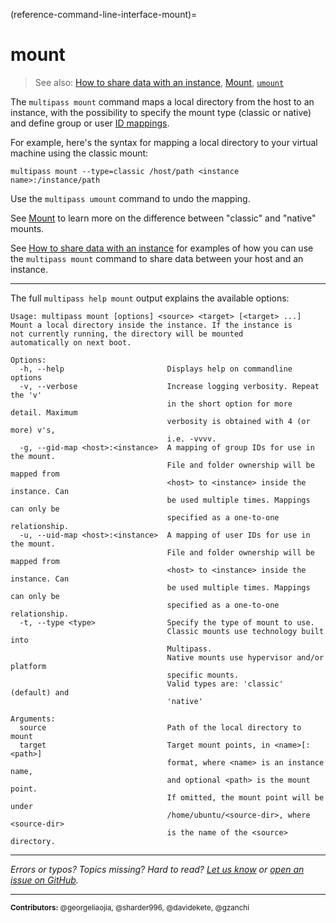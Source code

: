 (reference-command-line-interface-mount)=
# mount

> See also: [How to share data with an instance](/how-to-guides/manage-instances/share-data-with-an-instance), [Mount](/explanation/mount), [`umount`](/reference/command-line-interface/umount)

The `multipass mount` command maps a local directory from the host to an instance, with the possibility to specify the mount type (classic or native) and define group or user [ID mappings](/explanation/id-mapping).

For example, here's the syntax for mapping a local directory to your virtual machine using the classic mount:

```{code-block} text
multipass mount --type=classic /host/path <instance name>:/instance/path
```

Use the `multipass umount` command to undo the mapping.

See [Mount](/explanation/mount) to learn more on the difference between "classic" and "native" mounts. 

See [How to share data with an instance](/how-to-guides/manage-instances/share-data-with-an-instance) for examples of how you can use the `multipass mount` command to share data between your host and an instance.

---

The full `multipass help mount` output explains the available options:

```{code-block} text
Usage: multipass mount [options] <source> <target> [<target> ...]
Mount a local directory inside the instance. If the instance is
not currently running, the directory will be mounted
automatically on next boot.

Options:
  -h, --help                       Displays help on commandline options
  -v, --verbose                    Increase logging verbosity. Repeat the 'v'
                                   in the short option for more detail. Maximum
                                   verbosity is obtained with 4 (or more) v's,
                                   i.e. -vvvv.
  -g, --gid-map <host>:<instance>  A mapping of group IDs for use in the mount.
                                   File and folder ownership will be mapped from
                                   <host> to <instance> inside the instance. Can
                                   be used multiple times. Mappings can only be
                                   specified as a one-to-one relationship.
  -u, --uid-map <host>:<instance>  A mapping of user IDs for use in the mount.
                                   File and folder ownership will be mapped from
                                   <host> to <instance> inside the instance. Can
                                   be used multiple times. Mappings can only be
                                   specified as a one-to-one relationship.
  -t, --type <type>                Specify the type of mount to use.
                                   Classic mounts use technology built into
                                   Multipass.
                                   Native mounts use hypervisor and/or platform
                                   specific mounts.
                                   Valid types are: 'classic' (default) and
                                   'native'

Arguments:
  source                           Path of the local directory to mount
  target                           Target mount points, in <name>[:<path>]
                                   format, where <name> is an instance name, 
                                   and optional <path> is the mount point. 
                                   If omitted, the mount point will be under
                                   /home/ubuntu/<source-dir>, where <source-dir> 
                                   is the name of the <source> directory.
```
---

*Errors or typos? Topics missing? Hard to read? <a href="https://docs.google.com/forms/d/e/1FAIpQLSd0XZDU9sbOCiljceh3rO_rkp6vazy2ZsIWgx4gsvl_Sec4Ig/viewform?usp=pp_url&entry.317501128=https://canonical.com/multipass/docs/mount-command" target="_blank">Let us know</a> or <a href="https://github.com/canonical/multipass/issues/new/choose" target="_blank">open an issue on GitHub</a>.*

---

<small>**Contributors:** @georgeliaojia, @sharder996, @davidekete, @gzanchi </small>

